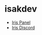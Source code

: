 <h1>isakdev</h1>
<ul>
  <li><a href="https://github.com/Iris-Development">Iris Panel</a><br></li>
  <li><a href="https://discord.gg/cADRspzEJ6">Iris Discord</a></li>
</ul>





                    


